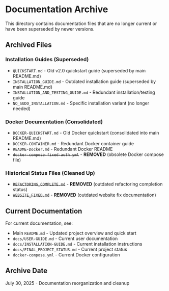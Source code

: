 # Documentation Archive

This directory contains documentation files that are no longer current or have been superseded by newer versions.

## Archived Files

### Installation Guides (Superseded)
- `QUICKSTART.md` - Old v2.0 quickstart guide (superseded by main README.md)
- `INSTALLATION_GUIDE.md` - Outdated installation guide (superseded by main README.md)
- `INSTALLATION_AND_TESTING_GUIDE.md` - Redundant installation/testing guide
- `NO_SUDO_INSTALLATION.md` - Specific installation variant (no longer needed)

### Docker Documentation (Consolidated)
- `DOCKER-QUICKSTART.md` - Old Docker quickstart (consolidated into main README.md)
- `DOCKER-CONTAINER.md` - Redundant Docker container guide
- `README-Docker.md` - Redundant Docker README
- ~~`docker-compose-fixed-auth.yml`~~ - **REMOVED** (obsolete Docker compose file)

### Historical Status Files (Cleaned Up)
- ~~`REFACTORING_COMPLETE.md`~~ - **REMOVED** (outdated refactoring completion status)
- ~~`WEBSITE_FIXED.md`~~ - **REMOVED** (outdated website fix documentation)

## Current Documentation

For current documentation, see:
- Main `README.md` - Updated project overview and quick start
- `docs/USER-GUIDE.md` - Current user documentation
- `docs/INSTALLATION-GUIDE.md` - Current installation instructions
- `docs/FINAL_PROJECT_STATUS.md` - Current project status
- `docker-compose.yml` - Current Docker configuration

## Archive Date
July 30, 2025 - Documentation reorganization and cleanup